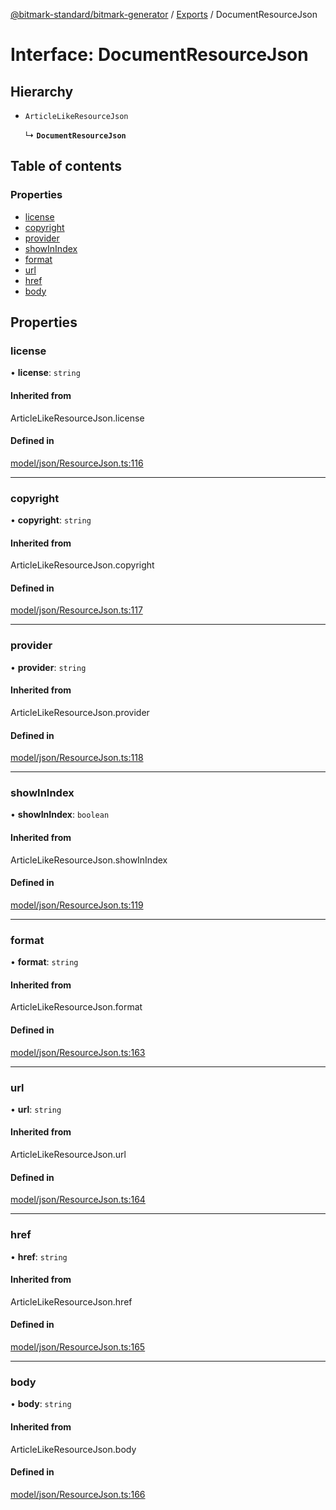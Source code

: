 [@bitmark-standard/bitmark-generator](../API.md) / [Exports](../modules.md) / DocumentResourceJson

# Interface: DocumentResourceJson

## Hierarchy

- `ArticleLikeResourceJson`

  ↳ **`DocumentResourceJson`**

## Table of contents

### Properties

- [license](DocumentResourceJson.md#license)
- [copyright](DocumentResourceJson.md#copyright)
- [provider](DocumentResourceJson.md#provider)
- [showInIndex](DocumentResourceJson.md#showInIndex)
- [format](DocumentResourceJson.md#format)
- [url](DocumentResourceJson.md#url)
- [href](DocumentResourceJson.md#href)
- [body](DocumentResourceJson.md#body)

## Properties

### license

• **license**: `string`

#### Inherited from

ArticleLikeResourceJson.license

#### Defined in

[model/json/ResourceJson.ts:116](https://github.com/getMoreBrain/bitmark-generator/blob/de39d9c/src/model/json/ResourceJson.ts#L116)

___

### copyright

• **copyright**: `string`

#### Inherited from

ArticleLikeResourceJson.copyright

#### Defined in

[model/json/ResourceJson.ts:117](https://github.com/getMoreBrain/bitmark-generator/blob/de39d9c/src/model/json/ResourceJson.ts#L117)

___

### provider

• **provider**: `string`

#### Inherited from

ArticleLikeResourceJson.provider

#### Defined in

[model/json/ResourceJson.ts:118](https://github.com/getMoreBrain/bitmark-generator/blob/de39d9c/src/model/json/ResourceJson.ts#L118)

___

### showInIndex

• **showInIndex**: `boolean`

#### Inherited from

ArticleLikeResourceJson.showInIndex

#### Defined in

[model/json/ResourceJson.ts:119](https://github.com/getMoreBrain/bitmark-generator/blob/de39d9c/src/model/json/ResourceJson.ts#L119)

___

### format

• **format**: `string`

#### Inherited from

ArticleLikeResourceJson.format

#### Defined in

[model/json/ResourceJson.ts:163](https://github.com/getMoreBrain/bitmark-generator/blob/de39d9c/src/model/json/ResourceJson.ts#L163)

___

### url

• **url**: `string`

#### Inherited from

ArticleLikeResourceJson.url

#### Defined in

[model/json/ResourceJson.ts:164](https://github.com/getMoreBrain/bitmark-generator/blob/de39d9c/src/model/json/ResourceJson.ts#L164)

___

### href

• **href**: `string`

#### Inherited from

ArticleLikeResourceJson.href

#### Defined in

[model/json/ResourceJson.ts:165](https://github.com/getMoreBrain/bitmark-generator/blob/de39d9c/src/model/json/ResourceJson.ts#L165)

___

### body

• **body**: `string`

#### Inherited from

ArticleLikeResourceJson.body

#### Defined in

[model/json/ResourceJson.ts:166](https://github.com/getMoreBrain/bitmark-generator/blob/de39d9c/src/model/json/ResourceJson.ts#L166)
